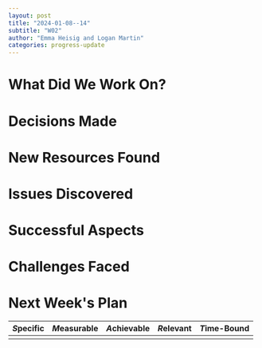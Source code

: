 ```yaml
---
layout: post
title: "2024-01-08--14"
subtitle: "W02"
author: "Emma Heisig and Logan Martin"
categories: progress-update
---
```


# What Did We Work On?

# Decisions Made

# New Resources Found

# Issues Discovered

# Successful Aspects

# Challenges Faced

# Next Week's Plan

| *S*pecific | *M*easurable | *A*chievable | *R*elevant | *T*ime-Bound |
| ---------- | ------------ | ------------ | ---------- | ------------ |
|            |              |              |            |              |
